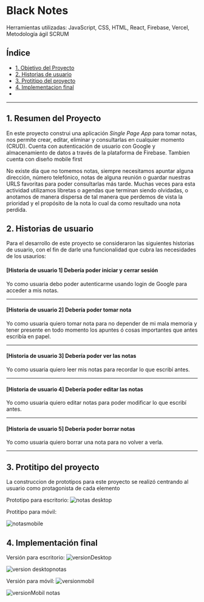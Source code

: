 # Black Notes
Herramientas utilizadas: JavaScript, CSS, HTML, React, Firebase, Vercel, Metodología ágil SCRUM

## Índice

* [1. Objetivo del Proyecto](#2-objetivo-del-proyecto)
* [2. Historias de usuario](#3-historias-de-usuario)
* [3. Protitipo del proyecto](#4-prototipo-del-proyecto)
* [4. Implementacion final](#5-implementación-final)
* 
***


## 1. Resumen del Proyecto
En este proyecto construi una aplicación _Single Page App_  para tomar notas, nos permite
crear, editar, eliminar y consultarlas en cualquier momento (CRUD). Cuenta con autenticación 
de usuario con Google y almacenamiento de datos a través de la plataforma de
Firebase. Tambien cuenta con diseño mobile first

No existe día que no tomemos notas, siempre necesitamos apuntar alguna
dirección, número telefónico, notas de alguna reunión o guardar nuestras URLS
favoritas para poder consultarlas más tarde. Muchas veces para esta actividad
utilizamos libretas o agendas que terminan siendo olvidadas, o anotamos de
manera dispersa de tal manera que perdemos de vista la prioridad y el propósito
de la nota lo cual da como resultado una nota perdida.


<!-- El objetivo principal de este proyecto es construir una _interfaz
web_ usando la libreria de _React_, que nos permita  **mantener la interfaz y el estado sincronizados**,
permitiendo familiarizarse con el concepto de _estado de pantalla_,
y cómo cada cambio sobre el estado se va a ir reflejando en la interfaz (por
ejemplo, cada vez que agregamos una _nota_, la interfaz debe actualizar la lista
de notas). -->

## 2. Historias de usuario

Para el desarrollo de este proyecto se consideraron las siguientes historias de usuario, con el fin de darle una funcionalidad que cubra las necesidades de los usaurios:

#### [Historia de usuario 1] Debería poder iniciar y cerrar sesión

Yo como usuaria debo poder  autenticarme usando login de
Google para acceder a mis notas.

***

#### [Historia de usuario 2] Debería poder tomar nota

Yo como usuaria quiero tomar nota para no depender de mi mala
memoria y tener presente en todo momento los apuntes ó cosas importantes que
antes escribía en papel.

***

#### [Historia de usuario 3] Debería poder ver las notas

Yo como usuaria quiero leer mis notas para recordar lo que escribí
antes.

***

#### [Historia de usuario 4] Debería poder editar las notas

Yo como usuaria quiero editar notas para poder modificar lo que
escribí antes.

***

#### [Historia de usuario 5] Debería poder borrar notas

Yo como usuaria quiero borrar una nota para no volver a verla.

***

## 3. Protitipo del proyecto
La construccion de prototipos para este proyecto se realizó centrando al usuario como protagonista de cada elemento

Prototipo para escritorio:
![notas desktop](https://github.com/GabyGonher/DEV001-notes/assets/114185794/b737c774-0913-4b24-a4cd-74e38ffdde00)


Protitipo para móvil:

![notasmobile](https://github.com/GabyGonher/DEV001-notes/assets/114185794/e84d590f-57c8-49c4-b44b-395724dc7ea4)


## 4. Implementación final
Versión para escritorio:
![versionDesktop](https://github.com/GabyGonher/DEV001-notes/assets/114185794/c29b5a6b-0a77-46ea-b666-e3ec2a363a3e)


![version desktopnotas](https://github.com/GabyGonher/DEV001-notes/assets/114185794/04815073-8ec3-41c6-b49b-1d32b74cfb58)

Versión para móvil:
![versionmobil](https://github.com/GabyGonher/DEV001-notes/assets/114185794/9b8939c4-9d78-4144-be22-92f78b8d7df4)


![versionMobil notas](https://github.com/GabyGonher/DEV001-notes/assets/114185794/682f49c9-c9df-43be-883f-eab97fbae4e3)



